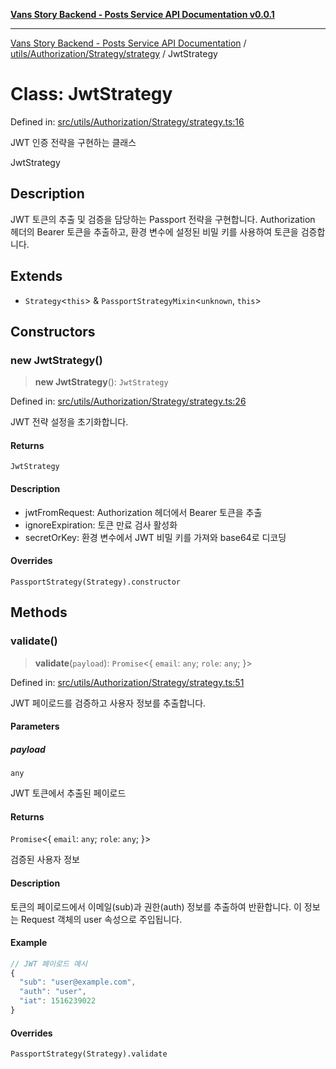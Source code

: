 [**Vans Story Backend - Posts Service API Documentation v0.0.1**](README.md)

***

[Vans Story Backend - Posts Service API Documentation](modules.md) / [utils/Authorization/Strategy/strategy](utils\Authorization\Strategy\strategy\README.md) / JwtStrategy

# Class: JwtStrategy

Defined in: [src/utils/Authorization/Strategy/strategy.ts:16](https://github.com/JONGHYUNVAN/vans_story_be_post/blob/30670f9b5f4ff4f94181bc9d1b844416ab74ddc8/src/utils/Authorization/Strategy/strategy.ts#L16)

JWT 인증 전략을 구현하는 클래스

 JwtStrategy

## Description

JWT 토큰의 추출 및 검증을 담당하는 Passport 전략을 구현합니다.
Authorization 헤더의 Bearer 토큰을 추출하고, 
환경 변수에 설정된 비밀 키를 사용하여 토큰을 검증합니다.

## Extends

- `Strategy`\<`this`\> & `PassportStrategyMixin`\<`unknown`, `this`\>

## Constructors

### new JwtStrategy()

> **new JwtStrategy**(): `JwtStrategy`

Defined in: [src/utils/Authorization/Strategy/strategy.ts:26](https://github.com/JONGHYUNVAN/vans_story_be_post/blob/30670f9b5f4ff4f94181bc9d1b844416ab74ddc8/src/utils/Authorization/Strategy/strategy.ts#L26)

JWT 전략 설정을 초기화합니다.

#### Returns

`JwtStrategy`

#### Description

- jwtFromRequest: Authorization 헤더에서 Bearer 토큰을 추출
- ignoreExpiration: 토큰 만료 검사 활성화
- secretOrKey: 환경 변수에서 JWT 비밀 키를 가져와 base64로 디코딩

#### Overrides

`PassportStrategy(Strategy).constructor`

## Methods

### validate()

> **validate**(`payload`): `Promise`\<\{ `email`: `any`; `role`: `any`; \}\>

Defined in: [src/utils/Authorization/Strategy/strategy.ts:51](https://github.com/JONGHYUNVAN/vans_story_be_post/blob/30670f9b5f4ff4f94181bc9d1b844416ab74ddc8/src/utils/Authorization/Strategy/strategy.ts#L51)

JWT 페이로드를 검증하고 사용자 정보를 추출합니다.

#### Parameters

##### payload

`any`

JWT 토큰에서 추출된 페이로드

#### Returns

`Promise`\<\{ `email`: `any`; `role`: `any`; \}\>

검증된 사용자 정보

#### Description

토큰의 페이로드에서 이메일(sub)과 권한(auth) 정보를 추출하여 반환합니다.
이 정보는 Request 객체의 user 속성으로 주입됩니다.

#### Example

```ts
// JWT 페이로드 예시
{
  "sub": "user@example.com",
  "auth": "user",
  "iat": 1516239022
}
```

#### Overrides

`PassportStrategy(Strategy).validate`
